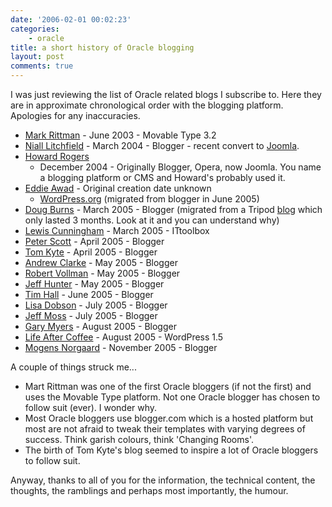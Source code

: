 ```yaml
---
date: '2006-02-01 00:02:23'
categories:
    - oracle
title: a short history of Oracle blogging
layout: post
comments: true
---
```

I was just reviewing the list of Oracle related blogs I subscribe to.
Here they are in approximate chronological order with the blogging
platform. Apologies for any inaccuracies.

-   [Mark Rittman](http://www.rittman.net/) - June 2003 - Movable Type
    3.2
-   [Niall Litchfield](http://www.orawin.info/services/index.php) -
    March 2004 - Blogger - recent convert to
    [Joomla](http://www.joomla.org/).
-   [Howard
    Rogers](http://dizwell.com/main/component/option,com_jd-wp/Itemid,109/)
    - December 2004 - Originally Blogger, Opera, now Joomla. You name a
    blogging platform or CMS and Howard's probably used it.
-   [Eddie Awad](http://awads.net/wp/) - Original creation date unknown
    - [WordPress.org](http://wordpress.org/) (migrated from blogger in
    June 2005)
-   [Doug Burns](http://oracledoug.com/serendipity/) - March 2005 -
    Blogger (migrated from a Tripod
    [blog](http://doug.burns.tripod.com/oracle/) which only lasted 3
    months. Look at it and you can understand why)
-   [Lewis Cunningham](http://blogs.ittoolbox.com/oracle/guide/) - March
    2005 - ITtoolbox
-   [Peter Scott](http://pjs-random.blogspot.com/) - April 2005 -
    Blogger
-   [Tom Kyte](http://tkyte.blogspot.com/) - April 2005 - Blogger
-   [Andrew Clarke](http://radiofreetooting.blogspot.com/) - May 2005 -
    Blogger
-   [Robert Vollman](http://thinkoracle.blogspot.com/) - May 2005 -
    Blogger
-   [Jeff Hunter](http://marist89.blogspot.com/) - May 2005 - Blogger
-   [Tim Hall](http://oracle-base.blogspot.com/) - June 2005 - Blogger
-   [Lisa Dobson](http://newbiedba.blogspot.com/) - July 2005 - Blogger
-   [Jeff Moss](http://oramossoracle.blogspot.com/) - July 2005 -
    Blogger
-   [Gary Myers](http://igor-db.blogspot.com/) - August 2005 - Blogger
-   [Life After Coffee](http://www.lifeaftercoffee.com/) - August 2005 -
    WordPress 1.5
-   [Mogens Norgaard](http://wedonotuse.blogspot.com/) - November 2005 -
    Blogger

A couple of things struck me...

-   Mart Rittman was one of the first Oracle bloggers (if not the first)
    and uses the Movable Type platform. Not one Oracle blogger has
    chosen to follow suit (ever). I wonder why.
-   Most Oracle bloggers use blogger.com which is a hosted platform but
    most are not afraid to tweak their templates with varying degrees of
    success. Think garish colours, think 'Changing Rooms'.
-   The birth of Tom Kyte's blog seemed to inspire a lot of Oracle
    bloggers to follow suit.

Anyway, thanks to all of you for the information, the technical content,
the thoughts, the ramblings and perhaps most importantly, the humour.
